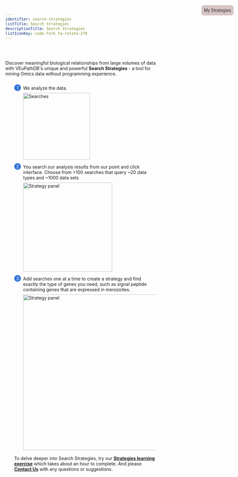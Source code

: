 ```yaml
---
identifier: search-strategies
listTitle: Search Strategies
descriptionTitle: Search Strategies
listIconKey: code-fork fa-rotate-270
---
```

<style>
  .search-strategies-feature {
    margin: auto;
  }
  .search-strategies-feature--panels {
    display: flex;
    flex-wrap: wrap;
    align-items: flex-start;
    counter-reset: panel;
  }
  .search-strategies-feature--panels > * {
    overflow: hidden;
    margin: 0 2em;
  }
  .search-strategies-feature--panels > * > div {
    margin-top: 1em;
    margin-left: 2em;
    position: relative;
  }
  .search-strategies-feature--panels > * img {
    margin-left: 2em;
  }
  .search-strategies-feature--panels > * > div:before {
    counter-increment: panel;
    content: counter(panel);
    background: #3171d8;
    border-radius: 1em;
    height: 1.5em;
    width: 1.5em;
    display: inline-flex;
    justify-content: center;
    align-items: center;
    margin-right: .5em;
    color: white;
    position: absolute;
    left: -2em;
    top: -0.25em;
  }
   #topright {
    position: absolute;
    right: 1em;
    top: 3em;
    padding: 0.5em;
    border: 1px solid #d6c5c5;
    border-radius: 0.5em;
    background-color: #d6c5c5;
}
  #topright a {
    text-decoration: none;
    font-family: Roboto;
    color: #413737;
}
</style>
<div id="topright"><a href="/a/app/workspace/strategies" title="TopRight">My Strategies</a>
</div>
<br/><br/>
<div class="search-strategies-feature">
  <p>Discover meaningful biological relationships from large volumes of data with VEuPathDB's unique and powerful <b>Search Strategies</b> - a tool for mining Omics data without programming experience. </p>
  <div class="search-strategies-feature--panels">
    <div>
      <div>We analyze the data.</div>
      <img style="width: 15em; margin-top: .5em; margin-left: 2em;" src="{{ "/assets/images/features_tools/We-analyze.png" | absolute_url }}" alt="Searches"/>
    </div>
    <div>
      <div>You search our analysis results from our point and click interface.  Choose from >100 searches that query ~20 data types and ~1000 data sets</div>
      <img style="width: 20em; margin-top: .5em; margin-left: 2em;" src="{{ "/assets/images/features_tools/SignalPeptide.png" | absolute_url }}" alt="Strategy panel"/>
    </div>
    <div>
      <div>Add searches one at a time to create a strategy and find exactly the type of genes you need, such as signal peptide containing genes that are expressed in merozoites.</div>
      <img style="width: 35em; margin-top: .5em; margin-left: 2em;" src="{{ "/assets/images/features_tools/strategy-panel_3.png" | absolute_url }}" alt="Strategy panel"/>
    </div>
  <p><br/>To delve deeper into Search Strategies, try our 
  <a href="{{ "/assets/images/features_tools/Strategies_Training_Module_2019.pdf" | absolute_url }}"><b>Strategies learning exercise</b></a> which takes about an hour to complete.  And please <a href="https://eupathdb.org/eupathdb/app/contact-us"><b>Contact Us</b></a> with any questions or suggestions.</p>
  </div>
</div>
